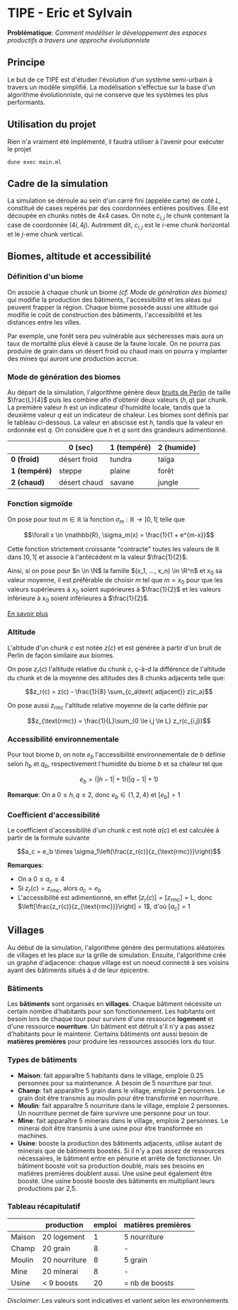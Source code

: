 # TIPE - Eric et Sylvain

**Problématique**: *Comment modéliser le développement des espaces productifs à travers une approche évolutionniste*

## Principe

Le but de ce TIPE est d'étudier l'évolution d'un système semi-urbain à travers un modèle simplifié. La modélisation s'effectue sur la base d'un algorithme évolutionniste, qui ne conserve que les systèmes les plus performants.

## Utilisation du projet

Rien n'a vraiment été implémenté, il faudra utiliser à l'avenir pour exécuter le projet
```
dune exec main.ml
```

## Cadre de la simulation

La simulation se déroule au sein d'un carré fini (appelée carte) de coté $L$, constitué de cases repérés par des coordonnées entières positives. Elle est découpée en chunks notés de 4x4 cases. On note $c_{i,j}$ le chunk contenant la case de coordonnée $(4i, 4j)$. Autrement dit, $c_{i,j}$ est le $i$-eme chunk horizontal et le $j$-eme chunk vertical.

## Biomes, altitude et accessibilité

### Définition d'un biome

On associe à chaque chunk un biome *(cf. Mode de génération des biomes)* qui modifie la production des bâtiments, l'accessibilité et les aléas qui peuvent frapper la région. Chaque biome possède aussi une altitude qui modifie le coût de construction des bâtiments, l'accessibilité et les distances entre les villes.

Par exemple, une forêt sera peu vulnérable aux sécheresses mais aura un taux de mortalité plus élevé à cause de la faune locale.
On ne pourra pas produire de grain dans un désert froid ou chaud mais on pourra y implanter des mines qui auront une production accrue.

### Mode de génération des biomes

Au départ de la simulation, l'algorithme génère deux [bruits de Perlin](https://fr.wikipedia.org/wiki/Bruit_de_Perlin) de taille $\frac{L}{4}$ puis les combine afin d'obtenir deux valeurs $(h, q)$ par chunk. La première valeur $h$ est un indicateur d'humidité locale, tandis que la deuxième valeur $q$ est un indicateur de chaleur. Les biomes sont définis par le tableau ci-dessous. La valeur en abscisse est $h$, tandis que la valeur en ordonnée est $q$.
On considère que $h$ et $q$ sont des grandeurs adimentionné.

|                 | **0 (sec)**  | **1 (tempéré)** | **2 (humide)** |
|-----------------|--------------|-----------------|----------------|
| **0 (froid)**   | désert froid | tundra          | taïga          |
| **1 (tempéré)** | steppe       | plaine          | forêt          |
| **2 (chaud)**   | désert chaud | savane          | jungle  |

### Fonction sigmoïde

On pose pour tout $m \in \mathbb{R}$ la fonction $\sigma_m: \mathbb{R} \to \left]0, 1 \right[$ telle que

$$\forall x \in \mathbb{R}, \sigma_m(x) = \frac{1}{1 + e^{m-x}}$$

Cette fonction strictement croissante "contracte" toutes les valeurs de $\mathbb{R}$ dans $\left]0, 1 \right[$ et associe à l'antécédent $m$ la valeur $\frac{1}{2}$. 

Ainsi, si on pose pour $n \in \N$ la famille $(x_1, ..., x_n) \in \R^n$ et $x_0$ sa valeur moyenne, il est préférable de choisir $m$ tel que $m = x_0$ pour que les valeurs supérieures à $x_0$ soient supérieures à $\frac{1}{2}$ et les valeurs inférieure à $x_0$ soient inférieures à $\frac{1}{2}$.

[En savoir plus](https://fr.wikipedia.org/wiki/Sigmo%C3%AFde_(math%C3%A9matiques))

### Altitude

L'altitude d'un chunk $c$ est notée $z(c)$ et est générée à partir d'un bruit de Perlin de façon similaire aux biomes.

On pose $z_r(c)$ l'altitude relative du chunk $c$, ç-à-d la différence de l'altitude du chunk et de la moyenne des altitudes des 8 chunks adjacents telle que:

$$z_r(c) = z(c) - \frac{1}{8} \sum_{c_a\text{ adjacent}} z(c_a)$$

On pose aussi $z_{\text{rmc}}$ l'altitude relative moyenne de la carte définie par

$$z_{\text{rmc}} = \frac{1}{L}\sum_{0 \le i,j \le L} z_r(c_{i,j})$$

### Accessibilité environnementale

Pour tout biome $b$, on note $e_b$ l'accessibilité environnementale de $b$ définie selon $h_b$ et $q_b$, respectivement l'humidité du biome $b$ et sa chaleur tel que

$$e_b = (|h - 1| + 1) (|q - 1| + 1)$$

**Remarque**: On a $0 \le h, q \le 2$, donc $e_b \in \{1,2,4\}$ et $[e_b] = 1$

### Coefficient d'accessibilité

Le coefficient d'accessibilité d'un chunk $c$ est noté $a(c)$ et est calculée à partir de la formule suivante

$$a_c = e_b \times \sigma_1\left(\frac{z_r(c)}{z_{\text{rmc}}}\right)$$

**Remarques**:
- On a $0 \le a_c \le 4$
- Si $z_r(c) = z_{\text{rmc}}$, alors $a_c = e_b$
- L'accessibilité est adimentionné, en effet $[z_r(c)] = [z_{\text{rmc}}] = \text{L}$, donc $\left[\frac{z_r(c)}{z_{\text{rmc}}}\right] = 1$, d'où $[a_c] = 1$

## Villages

Au début de la simulation, l'algorithme génère des permutations aléatoires de villages et les place sur la grille de simulation. Ensuite, l'algorithme crée un graphe d'adjacence: chaque village est un noeud connecté à ses voisins ayant des bâtiments situés à $d$ de leur épicentre.

### Bâtiments

Les **bâtiments** sont organisés en **villages**. Chaque bâtiment nécessite un certain nombre d'habitants pour son fonctionnement. Les habitants ont besoin lors de chaque tour pour survivre d'une ressource **logement** et d'une ressource **nourriture**. Un bâtiment est détruit s'il n'y a pas assez d'habitants pour le maintenir. Certains bâtiments ont aussi besoin de **matières premières** pour produire les ressources associés lors du tour.

### Types de bâtiments

- **Maison**: fait apparaître 5 habitants dans le village, emploie 0.25 personnes pour sa maintenance. A besoin de 5 nourriture par tour.
- **Champ**: fait apparaître 5 grain dans le village, emploie 2 personnes. Le grain doit être transmis au moulin pour être transformé en nourriture.
- **Moulin**: fait apparaître 5 nourriture dans le village, emploie 2 personnes. Un nourriture permet de faire survivre une personne pour un tour.
- **Mine**: fait apparaître 5 minerais dans le village, emploie 2 personnes. Le minerai doit être transmis à une usine pour être transformée en machines.
- **Usine**: booste la production des bâtiments adjacents, utilise autant de minerais que de bâtiments boostés. Si il n'y a pas assez de ressources nécessaires, le bâtiment entre en pénurie et arrête de fonctionner. Un bâtiment boosté voit sa production doublé, mais ses besoins en matières premières doublent aussi. Une usine peut également être boosté. Une usine boosté booste des bâtiments en multipliant leurs productions par 2,5.

### Tableau récapitulatif

|        |  production    |  emploi  | matières premières |
|--------|----------------|----------|--------------------|
| Maison | 20 logement    |   1      |  5 nourriture      |
| Champ  | 20 grain       |   8      |  -                 |
| Moulin | 20 nourriture  |   8      |  5 grain           |
| Mine   | 20 minerai     |   8      |  -                 |
| Usine  | < 9 boosts     |   20     |  = nb de boosts    |

*Disclaimer*: Les valeurs sont indicatives et varient selon les environnements
